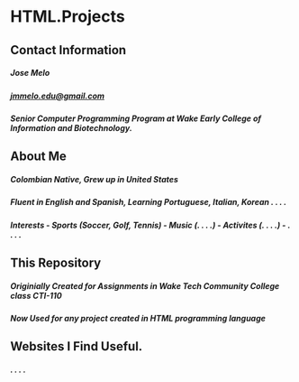 # HTML.Projects

## Contact Information
##### Jose Melo
##### jmmelo.edu@gmail.com
##### Senior Computer Programming Program at Wake Early College of Information and Biotechnology.

## About Me
##### Colombian Native, Grew up in United States
##### Fluent in English and Spanish, Learning Portuguese, Italian, Korean . . . .
##### Interests - Sports (Soccer, Golf, Tennis) - Music (. . . .) - Activites (. . . .) - . . . .

## This Repository
##### Originially Created for Assignments in Wake Tech Community College class CTI-110
##### Now Used for any project created in HTML programming language

## Websites I Find Useful.
##### . . . . 

